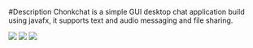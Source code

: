 #Description
Chonkchat is a simple GUI desktop chat application build using javafx, it supports text and audio messaging and file sharing.

<img src=https://i.postimg.cc/GhWqY32s/chat-view-1.png>

<img src=https://i.postimg.cc/wMtQynYV/chat-view-2.png>

<img src=https://i.postimg.cc/Jn3LwY2p/terminal-view.png>

